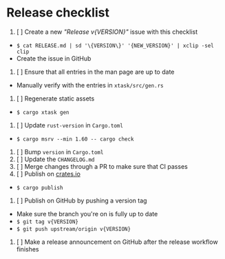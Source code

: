 # Release checklist

1. [ ] Create a new _"Release v{VERSION}"_ issue with this checklist
  - `$ cat RELEASE.md | sd '\{VERSION\}' '{NEW_VERSION}' | xclip -sel clip`
  - Create the issue in GitHub
1. [ ] Ensure that all entries in the man page are up to date
  - Manually verify with the entries in `xtask/src/gen.rs`
1. [ ] Regenerate static assets
  - `$ cargo xtask gen`
1. [ ] Update `rust-version` in `Cargo.toml`
  - `$ cargo msrv --min 1.60 -- cargo check`
1. [ ] Bump `version` in `Cargo.toml`
1. [ ] Update the `CHANGELOG.md`
1. [ ] Merge changes through a PR to make sure that CI passes
1. [ ] Publish on [crates.io](crates.io)
  - `$ cargo publish`
1. [ ] Publish on GitHub by pushing a version tag
  - Make sure the branch you're on is fully up to date
  - `$ git tag v{VERSION}`
  - `$ git push upstream/origin v{VERSION}`
1. [ ] Make a release announcement on GitHub after the release workflow finishes

